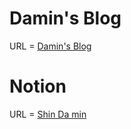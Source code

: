 # Damin's Blog

URL = [Damin's Blog](https://damin8.github.io/)

# Notion

URL = [Shin Da min](https://www.notion.so/Shin-Da-Min-6b60229a02484f7bbfe71d148d1df0c0)

